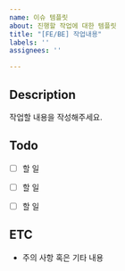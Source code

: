 ```yaml
---
name: 이슈 템플릿
about: 진행할 작업에 대한 템플릿
title: "[FE/BE] 작업내용"
labels: ''
assignees: ''

---
```


## Description

작업할 내용을 작성해주세요.

## Todo

- [ ] 할 일
- [ ] 할 일
- [ ] 할 일


## ETC
- 주의 사항 혹은 기타 내용
